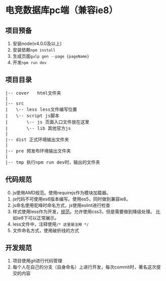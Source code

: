 # 电竞数据库pc端（兼容ie8）

## 项目预备 

1. 安装node(v4.0.0及以上)
2. 安装依赖``npm install``
3. 生成页面``gulp gen --page {pageName}``
4. 开发``npm run dev``

## 项目目录
<pre>
|-- cover   html文件夹
|
|-- src 
|   \-- less less文件编写位置
|   \-- script js脚本
|       \-- js 页面入口文件放在这里
|       \-- lib 其他官方js
|
|-- dist 正式环境输出文件夹
|
|-- pre 预发布环境输出文件夹
|
|-- tmp 执行npm run dev时，输出的文件夹
</pre>

## 代码规范
0. js使用AMD规范。使用requirejs作为模块加载器。
1. js代码不可使用es6版本编写。使用es5，同时做到兼容ie8。
2. js命名使用驼峰时命名方式，js使用eslint进行检查
3. 样式使用less作为开发，[规范](https://github.com/fex-team/styleguide/blob/master/css.md)。允许使用css3，但是需要做到降级处理。
    比如ie8下可以正常展示。
4. less文件中，注释使用``/* 这里是注释 */``
5. 文件命名方式，使用破折线的方式

## 开发规范
1. 项目使用git进行代码管理
2. 每个人在自己的分支（自身命名）上进行开发，每次commit时，著名这次提交的内容